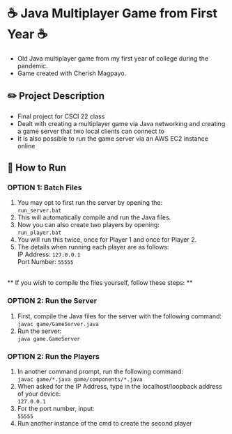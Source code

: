 # ☕ Java Multiplayer Game from First Year ☕
- Old Java multiplayer game from my first year of college during the pandemic.
- Game created with Cherish Magpayo. 

## ✏️ Project Description
- Final project for CSCI 22 class
- Dealt with creating a multiplayer game via Java networking and creating a game server that two local clients can connect to
- It is also possible to run the game server via an AWS EC2 instance online

## 📁 How to Run

### OPTION 1: Batch Files
1. You may opt to first run the server by opening the:
<br>`run_server.bat`
2. This will automatically compile and run the Java files. 
3. Now you can also create two players by opening:
<br>`run_player.bat`
4. You will run this twice, once for Player 1 and once for Player 2. 
5. The details when running each player are as follows: 
<br>IP Address: `127.0.0.1`
<br>Port Number: `55555`

<br>
** If you wish to compile the files yourself, follow these steps: **

### OPTION 2: Run the Server
1. First, compile the Java files for the server with the following command: 
<br>`javac game/GameServer.java`
2. Run the server:
<br>`java game.GameServer`

### OPTION 2: Run the Players
1. In another command prompt, run the following command: 
<br>`javac game/*.java game/components/*.java`
2. When asked for the IP Address, type in the localhost/loopback address of your device: 
<br>`127.0.0.1`
3. For the port number, input: 
<br>`55555`
4. Run another instance of the cmd to create the second player
